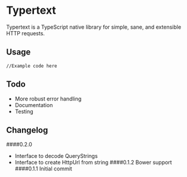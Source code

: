 Typertext
=========
Typertext is a TypeScript native library for simple, sane, and extensible HTTP requests.

Usage
-----
````
//Example code here
````

Todo
----
- More robust error handling
- Documentation
- Testing

Changelog
---------
####0.2.0
- Interface to decode QueryStrings
- Interface to create HttpUrl from string
####0.1.2
Bower support
####0.1.1
Initial commit